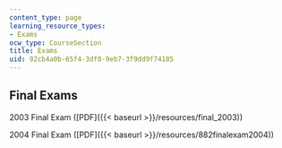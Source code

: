 ```yaml
---
content_type: page
learning_resource_types:
- Exams
ocw_type: CourseSection
title: Exams
uid: 92cb4a0b-65f4-3df0-9eb7-3f9dd9f74185
---
```


Final Exams
-----------

2003 Final Exam ([PDF]({{< baseurl >}}/resources/final_2003))

2004 Final Exam ([PDF]({{< baseurl >}}/resources/882finalexam2004))